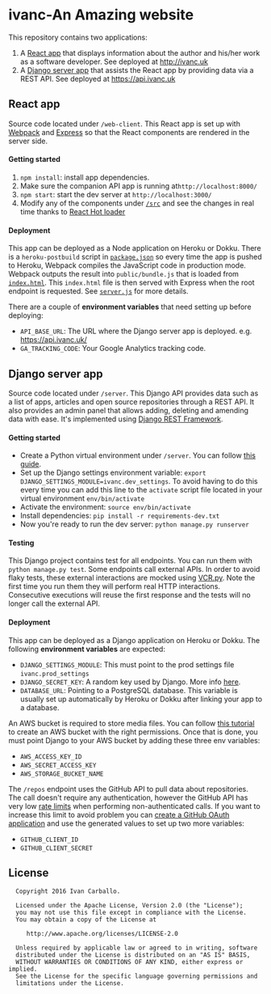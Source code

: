 # ivanc-An Amazing website

This repository contains two applications: 

1. A [React app](/web-client) that displays information about the author and his/her work as a software developer.
See deployed at http://ivanc.uk
2. A [Django server app](/server) that assists the React app by providing data via a REST API.
See deployed at https://api.ivanc.uk

## React app

Source code located under `/web-client`. This React app is set up with [Webpack](https://webpack.github.io/) and
[Express](http://expressjs.com/) so that the React components are rendered in the server side. 

#### Getting started
1. `npm install`: install app dependencies.
3. Make sure the companion API app is running at`http://localhost:8000/`  
4. `npm start`: start the dev server at `http://localhost:3000/`
5. Modify any of the components under [`/src`](web-client/src) and see the changes in real time thanks to
[React Hot loader](https://github.com/gaearon/react-hot-loader)

#### Deployment
This app can be deployed as a Node application on Heroku or Dokku.
There is a `heroku-postbuild` script in [`package.json`](web-client/package.json) so every time the app is pushed to Heroku,
Webpack compiles the JavaScript code in production mode. Webpack outputs the result into `public/bundle.js` that is loaded
from [`index.html`](web-client/index.html). This `index.html` file is then served with Express when the root endpoint is
requested. See [`server.js`](web-client/server.js) for more details. 

There are a couple of **environment variables** that need setting up before deploying:
* `API_BASE_URL`: The URL where the Django server app is deployed. e.g. https://api.ivanc.uk/
* `GA_TRACKING_CODE`: Your Google Analytics tracking code.


## Django server app

Source code located under `/server`. This Django API provides data such as a list of apps, articles and open source repositories through a REST API. It also provides an admin panel that allows adding, deleting and amending data with ease. It's implemented using [Django REST Framework](http://www.django-rest-framework.org/). 

#### Getting started
* Create a Python virtual environment under `/server`. You can follow [this guide](http://docs.python-guide.org/en/latest/dev/virtualenvs/).
* Set up the Django settings environment variable: `export DJANGO_SETTINGS_MODULE=ivanc.dev_settings`. To avoid having to do this every time you can add this line to the `activate` script file located in your virtual environment `env/bin/activate`
* Activate the environment: `source env/bin/activate`
* Install dependencies: `pip install -r requirements-dev.txt`
* Now you're ready to run the dev server: `python manage.py runserver`

#### Testing
This Django project contains test for all endpoints. You can run them with `python manage.py test`. Some endpoints call external APIs. In order to avoid flaky tests, these external interactions are mocked using [VCR.py](https://github.com/kevin1024/vcrpy). Note the first time you run them they will perform real HTTP interactions. Consecutive executions will reuse the first response and the tests will no longer call the external API. 

#### Deployment
This app can be deployed as a Django application on Heroku or Dokku. The following **environment variables** are expected:

* `DJANGO_SETTINGS_MODULE`: This must point to the prod settings file `ivanc.prod_settings`
* `DJANGO_SECRET_KEY`: A random key used by Django. More info [here](https://docs.djangoproject.com/en/1.9/ref/settings/#std:setting-SECRET_KEY). 
* `DATABASE_URL`: Pointing to a PostgreSQL database. This variable is usually set up automatically by Heroku or Dokku after linking your app to a database.

An AWS bucket is required to store media files. You can follow [this tutorial](https://www.caktusgroup.com/blog/2014/11/10/Using-Amazon-S3-to-store-your-Django-sites-static-and-media-files/) to create an AWS bucket with the right permissions. Once that is done, you must point Django to your AWS bucket by adding these three env variables: 

* `AWS_ACCESS_KEY_ID`
* `AWS_SECRET_ACCESS_KEY`
* `AWS_STORAGE_BUCKET_NAME`

The `/repos` endpoint uses the GitHub API to pull data about repositories. The call doesn't require any authentication, however the GitHub API has very low [rate limits](https://developer.github.com/v3/rate_limit/) when performing non-authenticated calls. If you want to increase this limit to avoid problem you can [create a GitHub OAuth application](https://github.com/settings/applications/new) and use the generated values to set up two more variables:

* `GITHUB_CLIENT_ID`
* `GITHUB_CLIENT_SECRET`

## License

```
  Copyright 2016 Ivan Carballo.

  Licensed under the Apache License, Version 2.0 (the "License");
  you may not use this file except in compliance with the License.
  You may obtain a copy of the License at

     http://www.apache.org/licenses/LICENSE-2.0

  Unless required by applicable law or agreed to in writing, software
  distributed under the License is distributed on an "AS IS" BASIS,
  WITHOUT WARRANTIES OR CONDITIONS OF ANY KIND, either express or implied.
  See the License for the specific language governing permissions and
  limitations under the License.
```
